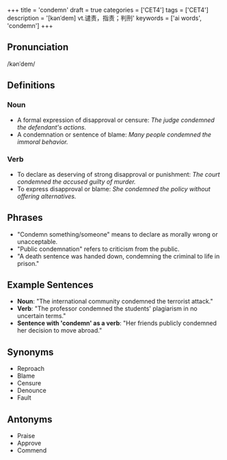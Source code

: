 +++
title = 'condemn'
draft = true
categories = ['CET4']
tags = ['CET4']
description = '[kənˈdem] vt.谴责，指责；判刑'
keywords = ['ai words', 'condemn']
+++

## Pronunciation
/kənˈdem/

## Definitions
### Noun
- A formal expression of disapproval or censure: *The judge condemned the defendant's actions.*
- A condemnation or sentence of blame: *Many people condemned the immoral behavior.*

### Verb
- To declare as deserving of strong disapproval or punishment: *The court condemned the accused guilty of murder.*
- To express disapproval or blame: *She condemned the policy without offering alternatives.*

## Phrases
- "Condemn something/someone" means to declare as morally wrong or unacceptable.
- "Public condemnation" refers to criticism from the public.
- "A death sentence was handed down, condemning the criminal to life in prison."

## Example Sentences
- **Noun**: "The international community condemned the terrorist attack."
- **Verb**: "The professor condemned the students' plagiarism in no uncertain terms."
- **Sentence with 'condemn' as a verb**: "Her friends publicly condemned her decision to move abroad."

## Synonyms
- Reproach
- Blame
- Censure
- Denounce
- Fault

## Antonyms
- Praise
- Approve
- Commend
